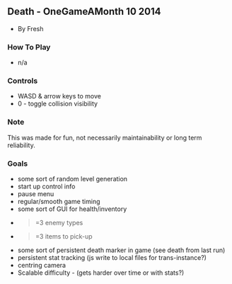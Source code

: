 ## Death - OneGameAMonth 10 2014
- By Fresh

### How To Play
- n/a

### Controls
- WASD & arrow keys to move
- 0 - toggle collision visibility



### Note
This was made for fun, not necessarily maintainability or long term reliability.


### Goals
- some sort of random level generation
- start up control info
- pause menu
- regular/smooth game timing
- some sort of GUI for health/inventory
- >=3 enemy types
- >=3 items to pick-up
- some sort of persistent death marker in game (see death from last run)
- persistent stat tracking (js write to local files for trans-instance?)
- centring camera
- Scalable difficulty - (gets harder over time or with stats?)